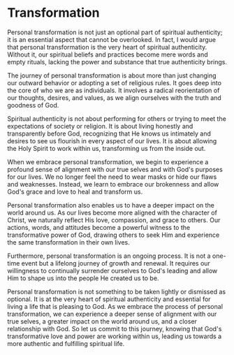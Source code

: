 # Transformation

Personal transformation is not just an optional part of spiritual authenticity; it is an essential
aspect that cannot be overlooked. In fact, I would argue that personal transformation is the very
heart of spiritual authenticity. Without it, our spiritual beliefs and practices become mere words
and empty rituals, lacking the power and substance that true authenticity brings.

The journey of personal transformation is about more than just changing our outward behavior or
adopting a set of religious rules. It goes deep into the core of who we are as individuals. It
involves a radical reorientation of our thoughts, desires, and values, as we align ourselves with
the truth and goodness of God.

Spiritual authenticity is not about performing for others or trying to meet the expectations of
society or religion. It is about living honestly and transparently before God, recognizing that He
knows us intimately and desires to see us flourish in every aspect of our lives. It is about
allowing the Holy Spirit to work within us, transforming us from the inside out.

When we embrace personal transformation, we begin to experience a profound sense of alignment with
our true selves and with God's purposes for our lives. We no longer feel the need to wear masks or
hide our flaws and weaknesses. Instead, we learn to embrace our brokenness and allow God's grace
and love to heal and transform us.

Personal transformation also enables us to have a deeper impact on the world around us. As our lives
become more aligned with the character of Christ, we naturally reflect His love, compassion, and
grace to others. Our actions, words, and attitudes become a powerful witness to the transformative
power of God, drawing others to seek Him and experience the same transformation in their own
lives.

Furthermore, personal transformation is an ongoing process. It is not a one-time event but a
lifelong journey of growth and renewal. It requires our willingness to continually surrender
ourselves to God's leading and allow Him to shape us into the people He created us to be.

Personal transformation is not something to be taken lightly or dismissed as
optional. It is at the very heart of spiritual authenticity and essential for living a life that is
pleasing to God. As we embrace the process of personal transformation, we can experience a deeper
sense of alignment with our true selves, a greater impact on the world around us, and a closer
relationship with God. So let us commit to this journey, knowing that God's transformative love and
power are working within us, leading us towards a more authentic and fulfilling spiritual life.